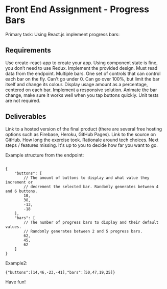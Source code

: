 # Front End Assignment - Progress Bars
Primary task: Using React.js implement progress bars:

## Requirements
Use create-react-app to create your app.
Using component state is fine, you don’t need to use Redux.
Implement the provided design.
Must read data from the endpoint.
Multiple bars.
One set of controls that can control each bar on the fly.
Can't go under 0.
Can go over 100%, but limit the bar itself and change its colour.
Display usage amount as a percentage, centered on each bar.
Implement a responsive solution.
Animate the bar change, make sure it works well when you tap buttons quickly.
Unit tests are not required.

## Deliverables
Link to a hosted version of the final product (there are several free hosting options such as Firebase, Heroku, GitHub Pages).
Link to the source on GitHub.
How long the exercise took.
Rationale around tech choices.
Next steps / features missing.
It's up to you to decide how far you want to go.

Example structure from the endpoint:
~~~~

{  
    "buttons": [
        // The amount of buttons to display and what value they increment or
        // decrement the selected bar. Randomly generates between 4 and 6 buttons.
        10,
        38,
        -13,
        -18
    ],
    "bars": [
        // The number of progress bars to display and their default values.
        // Randomly generates between 2 and 5 progress bars.
        62,
        45,
        62
    ]
}
~~~~

Example2:

~~~~
{"buttons":[14,46,-23,-41],"bars":[50,47,19,25]}
~~~~

Have fun!

